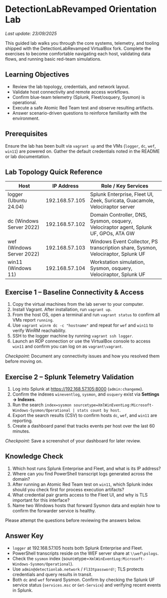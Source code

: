 # DetectionLabRevamped Orientation Lab

_Last update: 23/09/2025_

This guided lab walks you through the core systems, telemetry, and tooling shipped with the DetectionLabRevamped VirtualBox fork. Complete the exercises to become comfortable navigating each host, validating data flows, and running basic red-team simulations.

## Learning Objectives
- Review the lab topology, credentials, and network layout.
- Validate host connectivity and remote access workflows.
- Confirm blue-team telemetry (Splunk, Fleet/osquery, Sysmon) is operational.
- Execute a safe Atomic Red Team test and observe resulting artifacts.
- Answer scenario-driven questions to reinforce familiarity with the environment.

## Prerequisites
Ensure the lab has been built via `vagrant up` and the VMs (`logger`, `dc`, `wef`, `win11`) are powered on. Gather the default credentials noted in the README or lab documentation.

## Lab Topology Quick Reference
| Host | IP Address | Role / Key Services |
| --- | --- | --- |
| logger (Ubuntu 24.04) | 192.168.57.105 | Splunk Enterprise, Fleet UI, Zeek, Suricata, Guacamole, Velociraptor server |
| dc (Windows Server 2022) | 192.168.57.102 | Domain Controller, DNS, Sysmon, osquery, Velociraptor agent, Splunk UF, GPOs, ATA GW |
| wef (Windows Server 2022) | 192.168.57.103 | Windows Event Collector, PS transcription share, Sysmon, Velociraptor, Splunk UF |
| win11 (Windows 11) | 192.168.57.104 | Workstation simulation, Sysmon, osquery, Velociraptor, Splunk UF |

## Exercise 1 – Baseline Connectivity & Access
1. Copy the virtual machines from the lab server to your computer.
2. Install Vagrant. After installation, run `vagrant up`.
3. From the host OS, open a terminal and run `vagrant status` to confirm all VMs report `running`.
4. Use `vagrant winrm dc -c "hostname"` and repeat for `wef` and `win11` to verify WinRM reachability.
5. SSH to the logger machine by running `vagrant ssh logger`.
6. Launch an RDP connection or use the VirtualBox console to access `win11` and confirm you can log on as `vagrant\vagrant`.

*Checkpoint:* Document any connectivity issues and how you resolved them before moving on.

## Exercise 2 – Splunk Telemetry Validation
1. Log into Splunk at <https://192.168.57.105:8000> (`admin:changeme`).
2. Confirm the indexes `wineventlog`, `sysmon`, and `osquery` exist via **Settings -> Indexes**.
3. Run the search `index=sysmon sourcetype=XmlWinEventLog:Microsoft-Windows-Sysmon/Operational | stats count by host`.
4. Export the search results (CSV) to confirm hosts `dc`, `wef`, and `win11` are reporting.
5. Create a dashboard panel that tracks events per host over the last 60 minutes.

*Checkpoint:* Save a screenshot of your dashboard for later review.

## Knowledge Check
1. Which host runs Splunk Enterprise and Fleet, and what is its IP address?
2. Where can you find PowerShell transcript logs generated across the domain?
3. After running an Atomic Red Team test on `win11`, which Splunk index should you check first for process execution artifacts?
4. What credential pair grants access to the Fleet UI, and why is TLS important for this interface?
5. Name two Windows hosts that forward Sysmon data and explain how to confirm the forwarder service is healthy.

Please attempt the questions before reviewing the answers below.






























## Answer Key
- `logger` at 192.168.57.105 hosts both Splunk Enterprise and Fleet.
- PowerShell transcripts reside on the WEF server share at `\\wef\pslogs`.
- Check the `sysmon` index (sourcetype=`XmlWinEventLog:Microsoft-Windows-Sysmon/Operational`).
- Use `admin@detectionlab.network` / `Fl33tpassword!`; TLS protects credentials and query results in transit.
- Both `dc` and `wef` forward Sysmon. Confirm by checking the Splunk UF service status (`services.msc` or `Get-Service`) and verifying recent events in Splunk.

